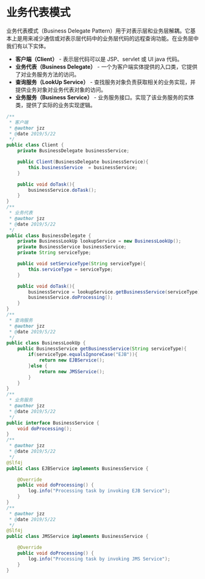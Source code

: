 # 业务代表模式

业务代表模式（Business Delegate Pattern）用于对表示层和业务层解耦。它基本上是用来减少通信或对表示层代码中的业务层代码的远程查询功能。在业务层中我们有以下实体。

- **客户端（Client）** - 表示层代码可以是 JSP、servlet 或 UI java 代码。
- **业务代表（Business Delegate）** - 一个为客户端实体提供的入口类，它提供了对业务服务方法的访问。
- **查询服务（LookUp Service）** - 查找服务对象负责获取相关的业务实现，并提供业务对象对业务代表对象的访问。
- **业务服务（Business Service）** - 业务服务接口。实现了该业务服务的实体类，提供了实际的业务实现逻辑。

```java
/**
 * 客户端
 * @author jzz
 * @date 2019/5/22
 */
public class Client {
    private BusinessDelegate businessService;

    public Client(BusinessDelegate businessService){
        this.businessService  = businessService;
    }

    public void doTask(){
        businessService.doTask();
    }
}
/**
 * 业务代表
 * @author jzz
 * @date 2019/5/22
 */
public class BusinessDelegate {
    private BusinessLookUp lookupService = new BusinessLookUp();
    private BusinessService businessService;
    private String serviceType;

    public void setServiceType(String serviceType){
        this.serviceType = serviceType;
    }

    public void doTask(){
        businessService = lookupService.getBusinessService(serviceType);
        businessService.doProcessing();
    }
}
/**
 * 查询服务
 * @author jzz
 * @date 2019/5/22
 */
public class BusinessLookUp {
    public BusinessService getBusinessService(String serviceType){
        if(serviceType.equalsIgnoreCase("EJB")){
            return new EJBService();
        }else {
            return new JMSService();
        }
    }
}
/**
 * 业务服务
 * @author jzz
 * @date 2019/5/22
 */
public interface BusinessService {
    void doProcessing();
}
/**
 * @author jzz
 * @date 2019/5/22
 */
@Slf4j
public class EJBService implements BusinessService {

    @Override
    public void doProcessing() {
        log.info("Processing task by invoking EJB Service");
    }
}
/**
 * @author jzz
 * @date 2019/5/22
 */
@Slf4j
public class JMSService implements BusinessService {

    @Override
    public void doProcessing() {
        log.info("Processing task by invoking JMS Service");
    }
}


```

